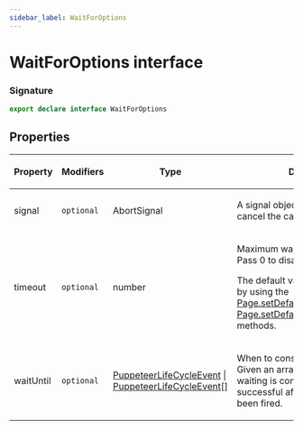 ```yaml
---
sidebar_label: WaitForOptions
---
```


# WaitForOptions interface

### Signature

```typescript
export declare interface WaitForOptions
```

## Properties

<table><thead><tr><th>

Property

</th><th>

Modifiers

</th><th>

Type

</th><th>

Description

</th><th>

Default

</th></tr></thead>
<tbody><tr><td>

<span id="signal">signal</span>

</td><td>

`optional`

</td><td>

AbortSignal

</td><td>

A signal object that allows you to cancel the call.

</td><td>

</td></tr>
<tr><td>

<span id="timeout">timeout</span>

</td><td>

`optional`

</td><td>

number

</td><td>

Maximum wait time in milliseconds. Pass 0 to disable the timeout.

The default value can be changed by using the [Page.setDefaultTimeout()](./puppeteer.page.setdefaulttimeout.md) or [Page.setDefaultNavigationTimeout()](./puppeteer.page.setdefaultnavigationtimeout.md) methods.

</td><td>

`30000`

</td></tr>
<tr><td>

<span id="waituntil">waitUntil</span>

</td><td>

`optional`

</td><td>

[PuppeteerLifeCycleEvent](./puppeteer.puppeteerlifecycleevent.md) \| [PuppeteerLifeCycleEvent](./puppeteer.puppeteerlifecycleevent.md)\[\]

</td><td>

When to consider waiting succeeds. Given an array of event strings, waiting is considered to be successful after all events have been fired.

</td><td>

`'load'`

</td></tr>
</tbody></table>
